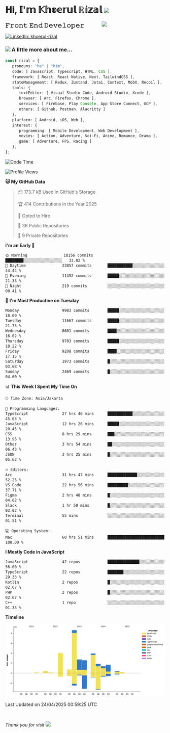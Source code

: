 <h1> 𝐇𝐢, 𝕀'𝕞 𝕂𝕙𝕠𝕖𝕣𝕦𝕝 ℝ𝕚𝕫𝕒𝕝 <img src="https://media.giphy.com/media/mGcNjsfWAjY5AEZNw6/giphy.gif" width="50"></h1>
<img align='right' src="https://media.giphy.com/media/v1.Y2lkPTc5MGI3NjExOWI2ajR2NGJubzBsZHFuaHMwajRrcDNsNXJwOG8yb3F0NjhkNXF4OSZlcD12MV9pbnRlcm5hbF9naWZfYnlfaWQmY3Q9cw/fkZukR450RQ1qnGaq9/giphy.gif" width="200">
<strong style="font-size:20px;">𝙵𝚛𝚘𝚗𝚝 𝙴𝚗𝚍 𝙳𝚎𝚟𝚎𝚕𝚘𝚙𝚎𝚛</strong>
</p></em>

[![LinkedIn: khoerul-rizal](https://img.shields.io/badge/khoerul--rizal-blue?style=flat-square&logo=Linkedin&logoColor=white&link=https://www.linkedin.com/in/khoerul-rizal/)](https://www.linkedin.com/in/khoerul-rizal/)

### <img src="https://media.giphy.com/media/VgCDAzcKvsR6OM0uWg/giphy.gif" width="50"> A little more about me...

```typescript
const rizal = {
   pronouns: "he" | "him",
   code: [ Javascript, Typescript, HTML, CSS ],
   framework: [ React, React Native, Next, TailwindCSS ],
   stateManagement: [ Redux, Zustand, Jotai, Context, MobX, Recoil ],
   tools: {
      textEditor: [ Visual Studio Code, Android Studio, Xcode ],
      browser: [ Arc, Firefox, Chrome ],
      services: [ Firebase, Play Console, App Store Connect, GCP ],
      others: [ Github, Postman, Alacritty ]
   },
   platform: [ Android, iOS, Web ],
   interest: {
      programming: [ Mobile Development, Web Development ],
      movies: [ Action, Adventure, Sci-Fi, Anime, Romance, Drama ],
      game: [ Adventure, FPS, Racing ]
   },
};
```

<!--START_SECTION:waka-->
![Code Time](http://img.shields.io/badge/Code%20Time-2%2C638%20hrs%2020%20mins-blue)

![Profile Views](http://img.shields.io/badge/Profile%20Views-13-blue)

**🐱 My GitHub Data** 

> 📦 173.7 kB Used in GitHub's Storage 
 > 
> 🏆 414 Contributions in the Year 2025
 > 
> 💼 Opted to Hire
 > 
> 📜 36 Public Repositories 
 > 
> 🔑 9 Private Repositories 
 > 
**I'm an Early 🐤** 

```text
🌞 Morning                18156 commits       ████████░░░░░░░░░░░░░░░░░   33.82 % 
🌆 Daytime                23857 commits       ███████████░░░░░░░░░░░░░░   44.44 % 
🌃 Evening                11452 commits       █████░░░░░░░░░░░░░░░░░░░░   21.33 % 
🌙 Night                  219 commits         ░░░░░░░░░░░░░░░░░░░░░░░░░   00.41 % 
```
📅 **I'm Most Productive on Tuesday** 

```text
Monday                   9983 commits        █████░░░░░░░░░░░░░░░░░░░░   18.60 % 
Tuesday                  11667 commits       █████░░░░░░░░░░░░░░░░░░░░   21.73 % 
Wednesday                8601 commits        ████░░░░░░░░░░░░░░░░░░░░░   16.02 % 
Thursday                 9783 commits        █████░░░░░░░░░░░░░░░░░░░░   18.22 % 
Friday                   9208 commits        ████░░░░░░░░░░░░░░░░░░░░░   17.15 % 
Saturday                 1973 commits        █░░░░░░░░░░░░░░░░░░░░░░░░   03.68 % 
Sunday                   2469 commits        █░░░░░░░░░░░░░░░░░░░░░░░░   04.60 % 
```


📊 **This Week I Spent My Time On** 

```text
🕑︎ Time Zone: Asia/Jakarta

💬 Programming Languages: 
TypeScript               27 hrs 46 mins      ███████████░░░░░░░░░░░░░░   45.63 % 
JavaScript               12 hrs 26 mins      █████░░░░░░░░░░░░░░░░░░░░   20.45 % 
CSS                      8 hrs 29 mins       ███░░░░░░░░░░░░░░░░░░░░░░   13.95 % 
Other                    3 hrs 54 mins       ██░░░░░░░░░░░░░░░░░░░░░░░   06.43 % 
JSON                     3 hrs 25 mins       █░░░░░░░░░░░░░░░░░░░░░░░░   05.62 % 

🔥 Editors: 
Arc                      31 hrs 47 mins      █████████████░░░░░░░░░░░░   52.25 % 
VS Code                  22 hrs 56 mins      █████████░░░░░░░░░░░░░░░░   37.71 % 
Figma                    2 hrs 48 mins       █░░░░░░░░░░░░░░░░░░░░░░░░   04.62 % 
Slack                    1 hr 50 mins        █░░░░░░░░░░░░░░░░░░░░░░░░   03.02 % 
Terminal                 55 mins             ░░░░░░░░░░░░░░░░░░░░░░░░░   01.51 % 

💻 Operating System: 
Mac                      60 hrs 51 mins      █████████████████████████   100.00 % 
```

**I Mostly Code in JavaScript** 

```text
JavaScript               42 repos            ██████████████░░░░░░░░░░░   56.00 % 
TypeScript               22 repos            ███████░░░░░░░░░░░░░░░░░░   29.33 % 
Kotlin                   2 repos             █░░░░░░░░░░░░░░░░░░░░░░░░   02.67 % 
PHP                      2 repos             █░░░░░░░░░░░░░░░░░░░░░░░░   02.67 % 
C++                      1 repo              ░░░░░░░░░░░░░░░░░░░░░░░░░   01.33 % 
```



**Timeline**

![Lines of Code chart](https://raw.githubusercontent.com/khoerulrizal/khoerulrizal/main/assets/bar_graph.png)


 Last Updated on 24/04/2025 00:59:25 UTC
<!--END_SECTION:waka-->
</details>
<br/>

<em>Thank you for visit</em> <img src="https://media.giphy.com/media/v1.Y2lkPTc5MGI3NjExcHdvNm1qZWtjaGw0ZjdwM3Z3NnY2dHlueTVuODBta2FiY20wM2YybSZlcD12MV9pbnRlcm5hbF9naWZfYnlfaWQmY3Q9cw/tV25tpdKqdFa9x81k2/giphy.gif" width="40">
